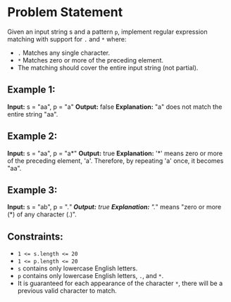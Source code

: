 # Problem Statement

Given an input string s and a pattern `p`, implement regular expression matching with support for `.` and `*` where:

- `.` Matches any single character.`​​​​`
- `*` Matches zero or more of the preceding element.
- The matching should cover the entire input string (not partial).

## Example 1:

**Input:** s = "aa", p = "a"
**Output:** false
**Explanation:** "a" does not match the entire string "aa".

## Example 2:

**Input:** s = "aa", p = "a*"
**Output:** true
**Explanation:** '*' means zero or more of the preceding element, 'a'. Therefore, by repeating 'a' once, it becomes "aa".

## Example 3:

**Input:** s = "ab", p = ".*"
**Output:** true
**Explanation:** ".*" means "zero or more (*) of any character (.)".

## Constraints:

- `1 <= s.length <= 20`
- `1 <= p.length <= 20`
- `s` contains only lowercase English letters.
- `p` contains only lowercase English letters, `.`, and `*`.
- It is guaranteed for each appearance of the character `*`, there will be a previous valid character to match.